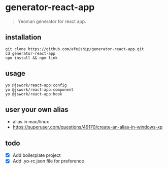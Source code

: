 # generator-react-app
> Yeoman generator for react app.

## installation
```shell
git clone https://github.com/afeiship/generator-react-app.git
cd generator-react-app
npm install && npm link
```

## usage
```shell
yo @jswork/react-app:config
yo @jswork/react-app:component
yo @jswork/react-app:hook
```

## user your own alias
+ alias in mac/linux
+ https://superuser.com/questions/49170/create-an-alias-in-windows-xp

## todo
- [x] Add boilerplate project
- [x] Add .yo-rc.json file for preference

